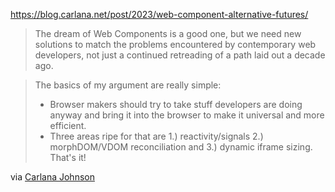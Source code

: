 https://blog.carlana.net/post/2023/web-component-alternative-futures/

> The dream of Web Components is a good one, but we need new solutions to match the problems encountered by contemporary web developers, not just a continued retreading of a path laid out a decade ago.

> The basics of my argument are really simple:  
> - Browser makers should try to take stuff developers are doing anyway and bring it into the browser to make it universal and more efficient.  
> - Three areas ripe for that are 1.) reactivity/signals 2.) morphDOM/VDOM reconciliation and 3.) dynamic iframe sizing.  
> That's it!

via [Carlana Johnson](https://tech.lgbt/@carlana/111620433525800362)